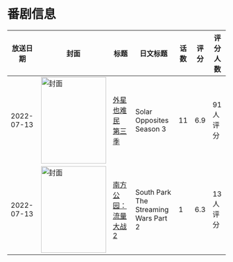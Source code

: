 # 番剧信息

|放送日期|封面|标题|日文标题|话数|评分|评分人数|
|---|---|---|---|---|---|---|
|2022-07-13|<img src="//lain.bgm.tv/pic/cover/c/cf/70/359770_6YvX4.jpg" alt="封面" style="width:150px;height:200px;object-fit:cover;">|[外星也难民 第三季](https://bangumi.tv/subject/359770)|Solar Opposites Season 3|11|6.9|91人评分|
|2022-07-13|<img src="//lain.bgm.tv/pic/cover/c/79/2d/476540_G37vo.jpg" alt="封面" style="width:150px;height:200px;object-fit:cover;">|[南方公园：流量大战2](https://bangumi.tv/subject/476540)|South Park The Streaming Wars Part 2|1|6.3|13人评分|
